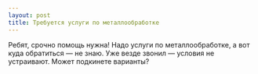 ```yaml
---
layout: post 
title: Требуется услуги по металлообработке 
--- 
```

Ребят, срочно помощь нужна! Надо услуги по металлообработке, а вот куда обратиться — не знаю. Уже везде звонил — условия не устраивают. Может подкинете варианты?